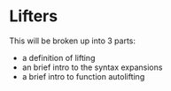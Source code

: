 # Lifters

This will be broken up into 3 parts:

 * a definition of lifting
 * an brief intro to the syntax expansions
 * a brief intro to function autolifting